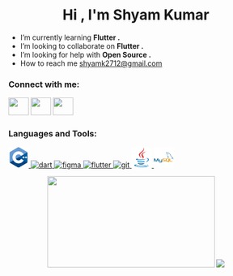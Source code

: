 <h1 align="center">Hi , I'm Shyam Kumar</h1>

- I’m currently learning **Flutter .**
- I’m looking to collaborate on **Flutter .**
- I’m looking for help with **Open Source .**
- How to reach me [shyamk2712@gmail.com](shyamk2712@gmail.com)

<h3 align="left">Connect with me:</h3>
<p align="left">
 <a href="https://www.linkedin.com/in/shyam-kumar-83b54b224/" alt="Linkedin"><img border-radius="50%" width="40px" height="35px" margin-left="25px" src="https://unpkg.com/simple-icons@5.0.0/icons/linkedin.svg"></a>
    <a href="https://github.com/whoshyam" alt="GitHub"><img border-radius="50%" width="40px" height="35px" margin-left="25px" src="https://unpkg.com/simple-icons@5.0.0/icons/github.svg"></a>
    <a href="https://www.instagram.com/whoshyam__/" alt="Instagram"><img border-radius="50%" width="40px" height="35px" margin-left="25px" src="https://unpkg.com/simple-icons@5.0.0/icons/instagram.svg"></a>

</p>

<h3 align="left">Languages and Tools:</h3>
<p align="left"> <a href="https://www.w3schools.com/cpp/" target="_blank" rel="noreferrer"> <img src="https://raw.githubusercontent.com/devicons/devicon/master/icons/cplusplus/cplusplus-original.svg" alt="cplusplus" width="40" height="40"/> 
</a> <a href="https://dart.dev" target="_blank" rel="noreferrer"> <img src="https://www.vectorlogo.zone/logos/dartlang/dartlang-icon.svg" alt="dart" width="40" height="40"/> 
</a> <a href="https://www.figma.com/" target="_blank" rel="noreferrer"> <img src="https://www.vectorlogo.zone/logos/figma/figma-icon.svg" alt="figma" width="40" height="40"/>
</a> <a href="https://flutter.dev" target="_blank" rel="noreferrer"> <img src="https://www.vectorlogo.zone/logos/flutterio/flutterio-icon.svg" alt="flutter" width="40" height="40"/> 
</a> <a href="https://git-scm.com/" target="_blank" rel="noreferrer"> <img src="https://www.vectorlogo.zone/logos/git-scm/git-scm-icon.svg" alt="git" width="40" height="40"/>
</a> <a href="https://www.java.com" target="_blank" rel="noreferrer"> <img src="https://raw.githubusercontent.com/devicons/devicon/master/icons/java/java-original.svg" alt="java" width="40" height="40"/> 
</a> <a href="https://www.mysql.com/" target="_blank" rel="noreferrer"> <img src="https://raw.githubusercontent.com/devicons/devicon/master/icons/mysql/mysql-original-wordmark.svg" alt="mysql" width="40" height="40"/> </a> </p>


<p align="center">
 <!-- streak stats -->
<!-- <img height="180em" width="331em" src="https://github-readme-streak-stats.herokuapp.com?user=whoshyam&theme=dark&hide_border=true&fire=DD2727)](https://git.io/streak-stats"/> -->

 <!--most lang stats-->
<img height="180em" width="331em" src="https://github-readme-stats.vercel.app/api/top-langs/?username=whoshyam&hide=TeX&layout=compact&theme=radical&hide_border=true)](https://git.io/streak-stats"/>

<!--github stats-->
<img src = "https://github-readme-stats.vercel.app/api?username=whoshyam&show_icons=true&theme=radical&hide_border=false" width = 400>

<!-- visitors-->
<!--
</p>
<p align="left"> <img src="https://komarev.com/ghpvc/?username=whoshyam&label=Profile%20views&color=0e75b6&style=flat" alt="whoshyam" />
-->

